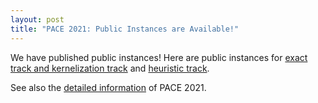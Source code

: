 ```yaml
---
layout: post
title: "PACE 2021: Public Instances are Available!"
---
```


We have published public instances!
Here are public instances for [exact track and kernelization track](https://fpt.akt.tu-berlin.de/pace2021/exact.tar.gz) and [heuristic track](https://fpt.akt.tu-berlin.de/pace2021/heur.tar.gz).

See also the [detailed information](/2021/) of PACE 2021.
